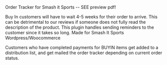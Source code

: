 Order Tracker for Smash it Sports  -- SEE preview pdf!

Buy In customers will have to wait 4-5 weeks for their order to arrive. 
This can be detrimental to our reviews if someone does not fully read the description of the product. 
This plugin handles sending reminders to the customer since it takes so long. 
Made for Smash It Sports Wordpress/Woocommerce

Customers who have completed payments for BUYIN items get added to a distribution list, and get mailed the order tracker depending on current order status.
